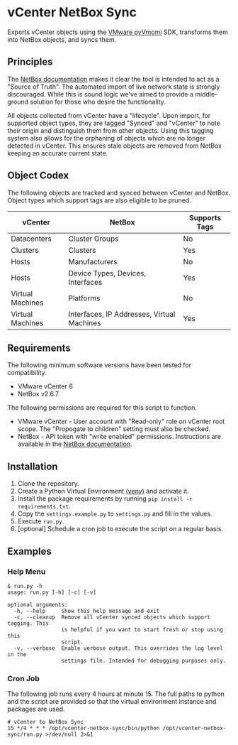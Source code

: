 # vCenter NetBox Sync

Exports vCenter objects using the [VMware pyVmomi](https://github.com/vmware/pyvmomi) SDK, transforms them into NetBox objects, and syncs them.

## Principles

The [NetBox documentation](https://netbox.readthedocs.io/en/stable/#serve-as-a-source-of-truth) makes it clear the tool is intended to act as a "Source of Truth". The automated import of live network state is strongly discouraged. While this is sound logic we've aimed to provide a middle-ground solution for those who desire the functionality.

All objects collected from vCenter have a "lifecycle". Upon import, for supported object types, they are tagged "Synced" and "vCenter" to note their origin and distinguish them from other objects. Using this tagging system also allows for the orphaning of objects which are no longer detected in vCenter. This ensures stale objects are removed from NetBox keeping an accurate current state.

## Object Codex

The following objects are tracked and synced between vCenter and NetBox. Object types which support tags are also eligible to be pruned.

| vCenter          | NetBox                                     | Supports Tags |
|------------------|--------------------------------------------|---------------|
| Datacenters      | Cluster Groups                             | No            |
| Clusters         | Clusters                                   | Yes           |
| Hosts            | Manufacturers                              | No            |
| Hosts            | Device Types, Devices, Interfaces          | Yes           |
| Virtual Machines | Platforms                                  | No            |
| Virtual Machines | Interfaces, IP Addresses, Virtual Machines | Yes           |

## Requirements

The following minimum software versions have been tested for compatibility.

* VMware vCenter 6
* NetBox v2.6.7

The following permissions are required for this script to function.
* VMware vCenter - User account with "Read-only" role on vCenter root scope. The "Propogate to children" setting must also be checked.
* NetBox - API token with "write enabled" permissions. Instructions are available in the [NetBox documentation](https://netbox.readthedocs.io/en/stable/api/authentication/).

## Installation

1. Clone the repository.
2. Create a Python Virtual Environment [(venv)](https://docs.python.org/3/library/venv.html) and activate it.
3. Install the package requirements by running `pip install -r requirements.txt`.
4. Copy the `settings.example.py` to `settings.py` and fill in the values.
5. Execute `run.py`.
6. [optional] Schedule a cron job to execute the script on a regular basis.

## Examples

### Help Menu

```
$ run.py -h
usage: run.py [-h] [-c] [-v]

optional arguments:
  -h, --help     show this help message and exit
  -c, --cleanup  Remove all vCenter synced objects which support tagging. This
                 is helpful if you want to start fresh or stop using this
                 script.
  -v, --verbose  Enable verbose output. This overrides the log level in the
                 settings file. Intended for debugging purposes only.
```

### Cron Job

The following job runs every 4 hours at minute 15. The full paths to python and the script are provided so that the virtual environment instance and packages are used.

```
# vCenter to NetBox Sync
15 */4 * * * /opt/vcenter-netbox-sync/bin/python /opt/vcenter-netbox-sync/run.py >/dev/null 2>&1
```
